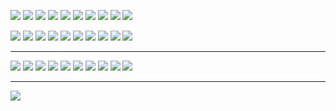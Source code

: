 ![](images/svg/open-orders.svg)
![](images/svg/close-orders.svg)
![](images/svg/commissions.svg)
![](images/svg/payments.svg)
![](images/svg/exit.svg)
![](images/svg/products.svg)
![](images/svg/categories.svg)
![](images/svg/open-orders.svg)
![](images/svg/pages.svg)
![](images/svg/shipments.svg)

[<img src="images/svg/open-orders.svg">]()
[<img src="images/svg/close-orders.svg">]()
[<img src="images/svg/commissions.svg">]()
[<img src="images/svg/payments.svg">]()
[<img src="images/svg/exit.svg">]()
[<img src="images/svg/products.svg">]()
[<img src="images/svg/categories.svg">]()
[<img src="images/svg/open-orders.svg">]()
[<img src="images/svg/pages.svg">]()
[<img src="images/svg/shipments.svg">]()
<!-- ![](https://my.mixtape.moe/xnaieq.svg) -->

---

![](https://souravgitt.github.io/loox/images/svg/open-orders.svg)
![](https://souravgitt.github.io/loox/images/svg/close-orders.svg)
![](https://souravgitt.github.io/loox/images/svg/commissions.svg)
![](https://souravgitt.github.io/loox/images/svg/payments.svg)
![](https://souravgitt.github.io/loox/images/svg/exit.svg)
![](https://souravgitt.github.io/loox/images/svg/products.svg)
![](https://souravgitt.github.io/loox/images/svg/categories.svg)
![](https://souravgitt.github.io/loox/images/svg/open-orders.svg)
![](https://souravgitt.github.io/loox/images/svg/pages.svg)
![](https://souravgitt.github.io/loox/images/svg/shipments.svg)

---

[<img src="https://cdn.rawgit.com/NNTin/test/fbe3b4e3/test/animateddiscord.svg">]()
